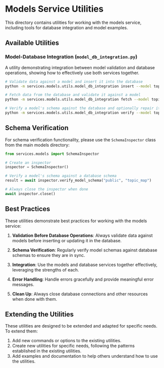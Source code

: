 # Models Service Utilities

This directory contains utilities for working with the models service, including tools for database integration and model examples.

## Available Utilities

### Model-Database Integration (`model_db_integration.py`)

A utility demonstrating integration between model validation and database operations, showing how to effectively use both services together.

```bash
# Validate data against a model and insert it into the database
python -m services.models.utils.model_db_integration insert --model topic_map --data '{"name": "Test Topic Map", "description": "A test topic map"}' --schema public

# Fetch data from the database and validate it against a model
python -m services.models.utils.model_db_integration fetch --model topic_map --id 1 --schema public

# Verify a model's schema against the database and optionally repair it
python -m services.models.utils.model_db_integration verify --model topic_map --schema public --repair
```

## Schema Verification

For schema verification functionality, please use the `SchemaInspector` class from the main models directory:

```python
from services.models import SchemaInspector

# Create an inspector
inspector = SchemaInspector()

# Verify a model's schema against a database schema
result = await inspector.verify_model_schema("public", "topic_map")

# Always close the inspector when done
await inspector.close()
```

## Best Practices

These utilities demonstrate best practices for working with the models service:

1. **Validation Before Database Operations**: Always validate data against models before inserting or updating it in the database.

2. **Schema Verification**: Regularly verify model schemas against database schemas to ensure they are in sync.

3. **Integration**: Use the models and database services together effectively, leveraging the strengths of each.

4. **Error Handling**: Handle errors gracefully and provide meaningful error messages.

5. **Clean Up**: Always close database connections and other resources when done with them.

## Extending the Utilities

These utilities are designed to be extended and adapted for specific needs. To extend them:

1. Add new commands or options to the existing utilities.
2. Create new utilities for specific needs, following the patterns established in the existing utilities.
3. Add examples and documentation to help others understand how to use the utilities. 